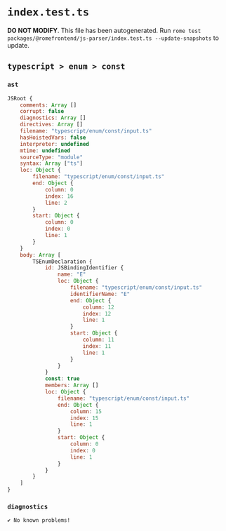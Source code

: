 # `index.test.ts`

**DO NOT MODIFY**. This file has been autogenerated. Run `rome test packages/@romefrontend/js-parser/index.test.ts --update-snapshots` to update.

## `typescript > enum > const`

### `ast`

```javascript
JSRoot {
	comments: Array []
	corrupt: false
	diagnostics: Array []
	directives: Array []
	filename: "typescript/enum/const/input.ts"
	hasHoistedVars: false
	interpreter: undefined
	mtime: undefined
	sourceType: "module"
	syntax: Array ["ts"]
	loc: Object {
		filename: "typescript/enum/const/input.ts"
		end: Object {
			column: 0
			index: 16
			line: 2
		}
		start: Object {
			column: 0
			index: 0
			line: 1
		}
	}
	body: Array [
		TSEnumDeclaration {
			id: JSBindingIdentifier {
				name: "E"
				loc: Object {
					filename: "typescript/enum/const/input.ts"
					identifierName: "E"
					end: Object {
						column: 12
						index: 12
						line: 1
					}
					start: Object {
						column: 11
						index: 11
						line: 1
					}
				}
			}
			const: true
			members: Array []
			loc: Object {
				filename: "typescript/enum/const/input.ts"
				end: Object {
					column: 15
					index: 15
					line: 1
				}
				start: Object {
					column: 0
					index: 0
					line: 1
				}
			}
		}
	]
}
```

### `diagnostics`

```
✔ No known problems!

```
